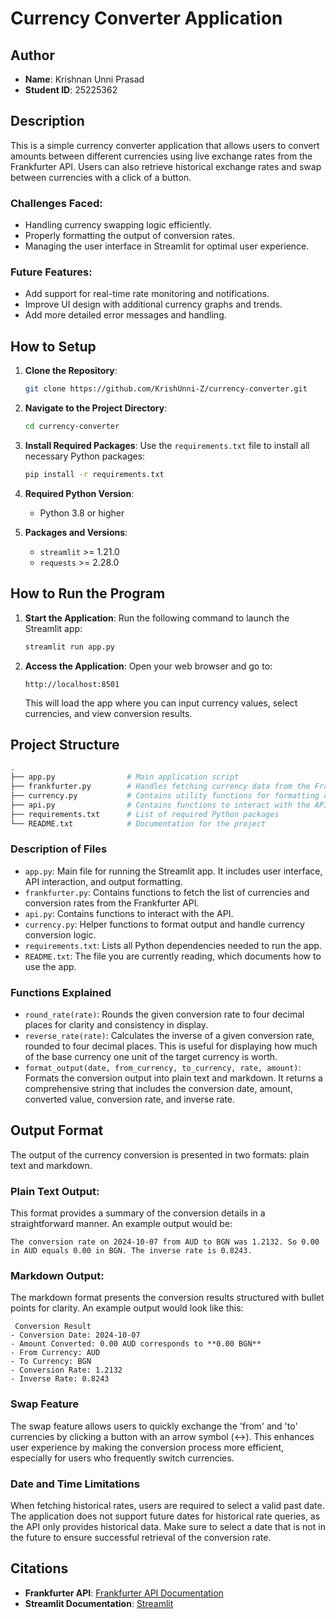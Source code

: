 
# Currency Converter Application

## Author
- **Name**: Krishnan Unni Prasad
- **Student ID**: 25225362

## Description
This is a simple currency converter application that allows users to convert amounts between different currencies using live exchange rates from the Frankfurter API. Users can also retrieve historical exchange rates and swap between currencies with a click of a button.

### Challenges Faced:
- Handling currency swapping logic efficiently.
- Properly formatting the output of conversion rates.
- Managing the user interface in Streamlit for optimal user experience.

### Future Features:
- Add support for real-time rate monitoring and notifications.
- Improve UI design with additional currency graphs and trends.
- Add more detailed error messages and handling.

## How to Setup

1. **Clone the Repository**:
    ```bash
    git clone https://github.com/KrishUnni-Z/currency-converter.git
    ```

2. **Navigate to the Project Directory**:
    ```bash
   cd currency-converter
    ```

3. **Install Required Packages**:
    Use the `requirements.txt` file to install all necessary Python packages:
    ```bash
    pip install -r requirements.txt
    ```

4. **Required Python Version**: 
    - Python 3.8 or higher

5. **Packages and Versions**:
    - `streamlit` >= 1.21.0
    - `requests` >= 2.28.0

## How to Run the Program

1. **Start the Application**:
    Run the following command to launch the Streamlit app:
    ```bash
    streamlit run app.py
    ```

2. **Access the Application**:
    Open your web browser and go to:
    ```
    http://localhost:8501
    ```
    This will load the app where you can input currency values, select currencies, and view conversion results.

## Project Structure

```bash
.
├── app.py                # Main application script
├── frankfurter.py        # Handles fetching currency data from the Frankfurter API
├── currency.py           # Contains utility functions for formatting outputs
├── api.py                # Contains functions to interact with the API.
├── requirements.txt      # List of required Python packages
└── README.txt            # Documentation for the project
```

### Description of Files

- `app.py`: Main file for running the Streamlit app. It includes user interface, API interaction, and output formatting.
- `frankfurter.py`: Contains functions to fetch the list of currencies and conversion rates from the Frankfurter API.
- `api.py`: Contains functions to interact with the API.
- `currency.py`: Helper functions to format output and handle currency conversion logic.
- `requirements.txt`: Lists all Python dependencies needed to run the app.
- `README.txt`: The file you are currently reading, which documents how to use the app.

### Functions Explained
- `round_rate(rate)`: Rounds the given conversion rate to four decimal places for clarity and consistency in display.
- `reverse_rate(rate)`: Calculates the inverse of a given conversion rate, rounded to four decimal places. This is useful for displaying how much of the base currency one unit of the target currency is worth.
- `format_output(date, from_currency, to_currency, rate, amount)`: Formats the conversion output into plain text and markdown. It returns a comprehensive string that includes the conversion date, amount, converted value, conversion rate, and inverse rate.


## Output Format
The output of the currency conversion is presented in two formats: plain text and markdown.

### Plain Text Output:
This format provides a summary of the conversion details in a straightforward manner. An example output would be:
```
The conversion rate on 2024-10-07 from AUD to BGN was 1.2132. So 0.00 in AUD equals 0.00 in BGN. The inverse rate is 0.8243.
```

### Markdown Output:
The markdown format presents the conversion results structured with bullet points for clarity. An example output would look like this:
```
 Conversion Result
- Conversion Date: 2024-10-07
- Amount Converted: 0.00 AUD corresponds to **0.00 BGN**
- From Currency: AUD
- To Currency: BGN
- Conversion Rate: 1.2132
- Inverse Rate: 0.8243
```

### Swap Feature

The swap feature allows users to quickly exchange the 'from' and 'to' currencies by clicking a button with an arrow symbol (↔️). This enhances user experience by making the conversion process more efficient, especially for users who frequently switch currencies.

### Date and Time Limitations

When fetching historical rates, users are required to select a valid past date. The application does not support future dates for historical rate queries, as the API only provides historical data. Make sure to select a date that is not in the future to ensure successful retrieval of the conversion rate.

## Citations

- **Frankfurter API**: [Frankfurter API Documentation](https://www.frankfurter.app/)
- **Streamlit Documentation**: [Streamlit](https://docs.streamlit.io/)
